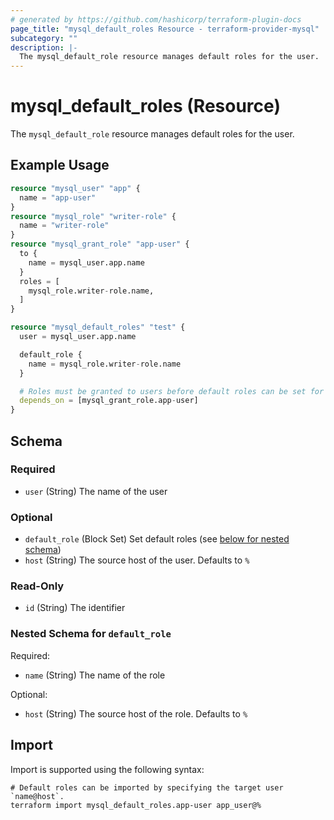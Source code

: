 ```yaml
---
# generated by https://github.com/hashicorp/terraform-plugin-docs
page_title: "mysql_default_roles Resource - terraform-provider-mysql"
subcategory: ""
description: |-
  The mysql_default_role resource manages default roles for the user.
---
```


# mysql_default_roles (Resource)

The `mysql_default_role` resource manages default roles for the user.

## Example Usage

```terraform
resource "mysql_user" "app" {
  name = "app-user"
}
resource "mysql_role" "writer-role" {
  name = "writer-role"
}
resource "mysql_grant_role" "app-user" {
  to {
    name = mysql_user.app.name
  }
  roles = [
    mysql_role.writer-role.name,
  ]
}

resource "mysql_default_roles" "test" {
  user = mysql_user.app.name

  default_role {
    name = mysql_role.writer-role.name
  }

  # Roles must be granted to users before default roles can be set for them.
  depends_on = [mysql_grant_role.app-user]
}
```

<!-- schema generated by tfplugindocs -->
## Schema

### Required

- `user` (String) The name of the user

### Optional

- `default_role` (Block Set) Set default roles (see [below for nested schema](#nestedblock--default_role))
- `host` (String) The source host of the user. Defaults to `%`

### Read-Only

- `id` (String) The identifier

<a id="nestedblock--default_role"></a>
### Nested Schema for `default_role`

Required:

- `name` (String) The name of the role

Optional:

- `host` (String) The source host of the role. Defaults to `%`

## Import

Import is supported using the following syntax:

```shell
# Default roles can be imported by specifying the target user `name@host`.
terraform import mysql_default_roles.app-user app_user@%
```
